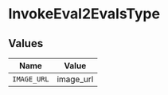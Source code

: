 # InvokeEval2EvalsType


## Values

| Name        | Value       |
| ----------- | ----------- |
| `IMAGE_URL` | image_url   |